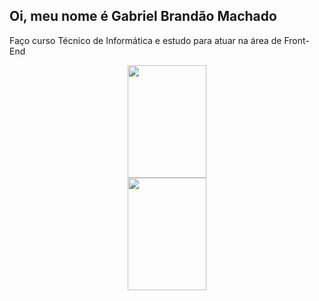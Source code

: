 ## Oi, meu nome é Gabriel Brandão Machado 
 Faço curso Técnico de Informática e estudo para atuar na área de Front-End
<div align="center">
  <a href="https://github.com/0LBb">
  <img height="180em" width="50%" src="https://github-readme-stats.vercel.app/api?username=0LBb&show_icons=true&theme=dracula&include_all_commits=true&count_private=true"/>
  <img height="180em" width="50%" src="https://github-readme-stats.vercel.app/api/top-langs/?username=0LBb&layout=compact&langs_count=7&theme=dracula"/>
</div>
